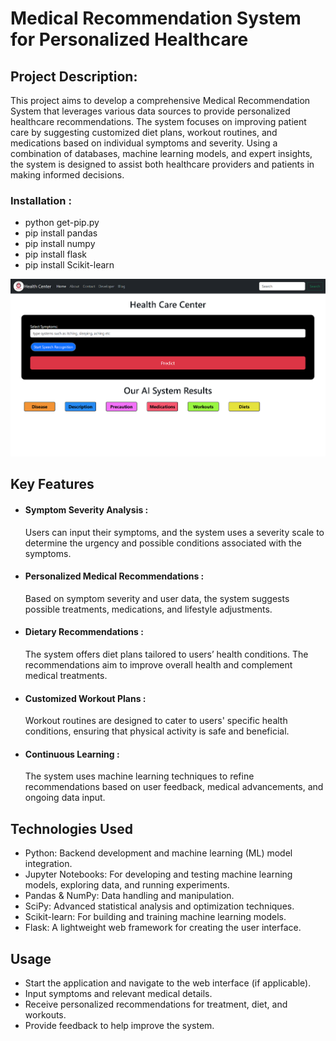 # Medical Recommendation System for Personalized Healthcare
## Project Description:
This project aims to develop a comprehensive Medical Recommendation System that leverages various data sources to provide personalized healthcare recommendations. The system focuses on improving patient care by suggesting customized diet plans, workout routines, and medications based on individual symptoms and severity. Using a combination of databases, machine learning models, and expert insights, the system is designed to assist both healthcare providers and patients in making informed decisions.

### Installation :
- python get-pip.py
- pip install pandas
- pip install numpy
- pip install flask
- pip install Scikit-learn



![image alt](https://github.com/FNICKE/Medical-Recommendation/blob/main/Img.png?raw=true)


## Key Features
- #### Symptom Severity Analysis :
     Users can input their symptoms, and the system uses a severity scale to determine the urgency and possible conditions associated with the symptoms.

- #### Personalized Medical Recommendations :
     Based on symptom severity and user data, the system suggests possible treatments, medications, and lifestyle adjustments.

- #### Dietary Recommendations :
     The system offers diet plans tailored to users’ health conditions. The recommendations aim to improve overall health and complement medical treatments.

- #### Customized Workout Plans :
     Workout routines are designed to cater to users' specific health conditions, ensuring that physical activity is safe and beneficial.

- #### Continuous Learning :
     The system uses machine learning techniques to refine recommendations based on user feedback, medical advancements, and ongoing data input.

## Technologies Used
 - Python: Backend development and machine learning (ML) model integration.
 - Jupyter Notebooks: For developing and testing machine learning models, exploring data, and running experiments.
 - Pandas & NumPy: Data handling and manipulation.
 - SciPy: Advanced statistical analysis and optimization techniques.
 - Scikit-learn: For building and training machine learning models.
 - Flask: A lightweight web framework for creating the user interface.

## Usage
- Start the application and navigate to the web interface (if applicable).
- Input symptoms and relevant medical details.
- Receive personalized recommendations for treatment, diet, and workouts.
- Provide feedback to help improve the system.
   
          






